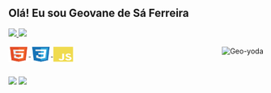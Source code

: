 ## Olá! Eu sou Geovane de Sá Ferreira
 <div>
  <a href="https://github.com/geovane-portfolio">
  <img height="160em" src="https://github-readme-stats.vercel.app/api?username=geovane-portfolio&show_icons=true&theme=dracula&include_all_commits=true&count_private=true"/>
  <img height="160em" src="https://github-readme-stats.vercel.app/api/top-langs/?username=geovane-portfolio&layout=compact&langs_count=16&theme=dracula"/>
</div>
 
<div style="display: inline_block"><br>
  <img align="center" alt="Geo-HTML" height="30" width="40" src="https://raw.githubusercontent.com/devicons/devicon/master/icons/html5/html5-original.svg">
  <img align="center" alt="Geo-CSS" height="30" width="40" src="https://raw.githubusercontent.com/devicons/devicon/master/icons/css3/css3-original.svg">
  <img align="center" alt="Geo-Js" height="30" width="40" src="https://raw.githubusercontent.com/devicons/devicon/master/icons/javascript/javascript-plain.svg">
  <img align="right" alt="Geo-yoda" src="https://i.ibb.co/4P4sMg1/yoda.png">
</div>

##
 
<div>
<a href = "mailto: geovane.portfolio@gmail.com"><img src="https://img.shields.io/badge/Gmail-D14836?style=for-the-badge&logo=gmail&logoColor=white" target="_blank"></a>
<a href="https://www.linkedin.com/in/geovanedsf" target="_blank"><img src="https://img.shields.io/badge/-LinkedIn-%230077B5?style=for-the-badge&logo=linkedin&logoColor=white" target="_blank"></a>
</div>
